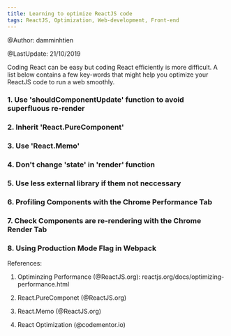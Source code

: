 ```yaml
---
title: Learning to optimize ReactJS code
tags: ReactJS, Optimization, Web-development, Front-end
---
```


@Author: damminhtien

@LastUpdate: 21/10/2019

Coding React can be easy but coding React efficiently is more difficult. A list below contains a few key-words that might help you optimize
your ReactJS code to run a web smoothly.

### 1. Use 'shouldComponentUpdate' function to avoid superfluous re-render

### 2. Inherit 'React.PureComponent'

### 3. Use 'React.Memo'

### 4. Don't change 'state' in 'render' function

### 5. Use less external library if them not neccessary

### 6. Profiling Components with the Chrome Performance Tab

### 7. Check Components are re-rendering with the Chrome Render Tab

### 8. Using Production Mode Flag in Webpack

References:

1. Optiminzing Performance (@ReactJS.org): reactjs.org/docs/optimizing-performance.html

2. React.PureComponet (@ReactJS.org)

3. React.Memo (@ReactJS.org)

4. React Optimization (@codementor.io)
